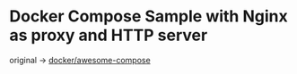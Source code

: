 # Docker Compose Sample with Nginx as proxy and HTTP server

original -> [docker/awesome-compose](https://github.com/docker/awesome-compose/tree/fa1788d822147c17c5ce1f1c53e3230653cba1fe/nginx-golang)
